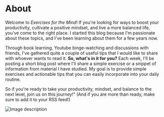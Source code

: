 # About

Welcome to  _Exercises for the Mind_! If you're looking for ways to boost your productivity, cultivate a positive mindset, and live a more balanced life, you've come to the right place. I started this blog because I'm passionate about these topics, and I've been learning about them for a few years now.

Through book learning, Youtube binge-watching and discussions with friends, I've gathered quite a couple of useful tips that I would like to share with whoever wants to read it. **So, what's in it for you?** Each week, I'll be posting a short blog post where I'll share a simple exercise or a snippet of information from material I have studied. My goal is to provide  simple exercises and actionable tips that you can easily incorporate into your daily routine.

So if you're ready to take your productivity, mindset, and balance to the next level, join us on this journey!" (And if you are more than ready, make sure to add it to your RSS feed!)

![Image description](images/Pasfoto.jpg)
